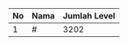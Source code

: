 | No | Nama            | Jumlah Level |
|----|-----------------|--------------|
| 1  | #    |    3202        |
